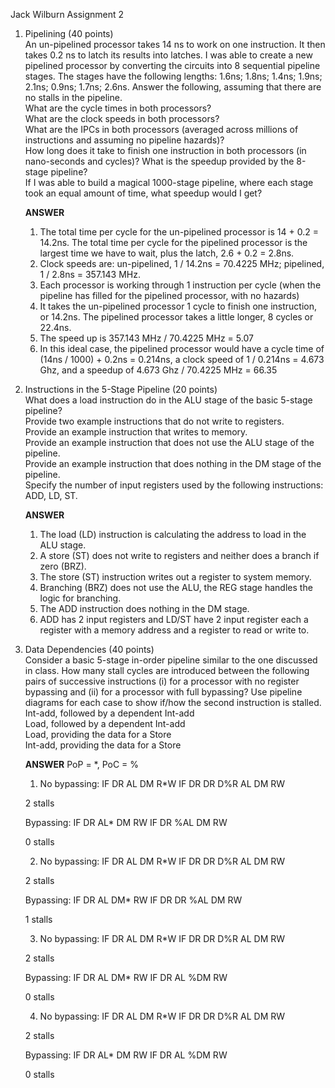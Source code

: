 Jack Wilburn
Assignment 2

1. Pipelining (40 points)  
An un-pipelined processor takes 14 ns to work on one instruction. It then takes 0.2 ns to latch its results into latches. I was able to create a new pipelined processor by converting the circuits into 8 sequential pipeline stages. The stages have the following lengths: 1.6ns; 1.8ns; 1.4ns; 1.9ns; 2.1ns; 0.9ns; 1.7ns; 2.6ns. Answer the following, assuming that there are no stalls in the pipeline.  
What are the cycle times in both processors?  
What are the clock speeds in both processors?  
What are the IPCs in both processors (averaged across millions of instructions and assuming no pipeline hazards)?  
How long does it take to finish one instruction in both processors (in nano-seconds and cycles)?
What is the speedup provided by the 8-stage pipeline?  
If I was able to build a magical 1000-stage pipeline, where each stage took an equal amount of time, what speedup would I get?   

    **ANSWER** 
    1. The total time per cycle for the un-pipelined processor is 14 + 0.2 = 14.2ns. The total time per cycle for the pipelined processor is the largest time we have to wait, plus the latch, 2.6 + 0.2 = 2.8ns.
    2. Clock speeds are: un-pipelined, 1 / 14.2ns = 70.4225 MHz; pipelined, 1 / 2.8ns = 357.143 MHz.
    3. Each processor is working through 1 instruction per cycle (when the pipeline has filled for the pipelined processor, with no hazards)
    4. It takes the un-pipelined processor 1 cycle to finish one instruction, or 14.2ns. The pipelined processor takes a little longer, 8 cycles or 22.4ns.
    5. The speed up is 357.143 MHz / 70.4225 MHz = 5.07
    6. In this ideal case, the pipelined processor would have a cycle time of (14ns / 1000) + 0.2ns = 0.214ns, a clock speed of 1 / 0.214ns = 4.673 Ghz, and a speedup of 4.673 Ghz / 70.4225 MHz = 66.35


2. Instructions in the 5-Stage Pipeline (20 points)  
What does a load instruction do in the ALU stage of the basic 5-stage pipeline?  
Provide two example instructions that do not write to registers.  
Provide an example instruction that writes to memory.  
Provide an example instruction that does not use the ALU stage of the pipeline.  
Provide an example instruction that does nothing in the DM stage of the pipeline.  
Specify the number of input registers used by the following instructions: ADD, LD, ST.   

    **ANSWER**  
    1. The load (LD) instruction is calculating the address to load in the ALU stage.
    2. A store (ST) does not write to registers and neither does a branch if zero (BRZ).
    3. The store (ST) instruction writes out a register to system memory.
    4. Branching (BRZ) does not use the ALU, the REG stage handles the logic for branching.
    5. The ADD instruction does nothing in the DM stage.
    6. ADD has 2 input registers and LD/ST have 2 input register each a register with a memory address and a register to read or write to.

3. Data Dependencies (40 points)  
Consider a basic 5-stage in-order pipeline similar to the one discussed in class. How many stall cycles are introduced between the following pairs of successive instructions (i) for a processor with no register bypassing and (ii) for a processor with full bypassing? Use pipeline diagrams for each case to show if/how the second instruction is stalled.  
Int-add, followed by a dependent Int-add  
Load, followed by a dependent Int-add  
Load, providing the data for a Store  
Int-add, providing the data for a Store  

    **ANSWER**  PoP = *, PoC = %
    1. No bypassing:
    IF      DR      AL      DM      R*W
            IF      DR      DR      D%R      AL      DM      RW

    2 stalls

    Bypassing:
    IF      DR      AL*      DM      RW
            IF      DR      %AL      DM      RW

    0 stalls

    2. No bypassing:
    IF      DR      AL      DM      R*W
            IF      DR      DR      D%R      AL      DM      RW

    2 stalls

    Bypassing:
    IF      DR      AL      DM*      RW
            IF      DR      DR      %AL      DM      RW

    1 stalls

    3. No bypassing:
    IF      DR      AL      DM      R*W
            IF      DR      DR      D%R      AL      DM      RW

    2 stalls

    Bypassing:
    IF      DR      AL      DM*      RW
            IF      DR      AL      %DM      RW

    0 stalls

    4. No bypassing:
    IF      DR      AL      DM      R*W
            IF      DR      DR      D%R      AL      DM      RW

    2 stalls

    Bypassing:
    IF      DR      AL*      DM      RW
            IF      DR      AL      %DM      RW

    0 stalls

    
 